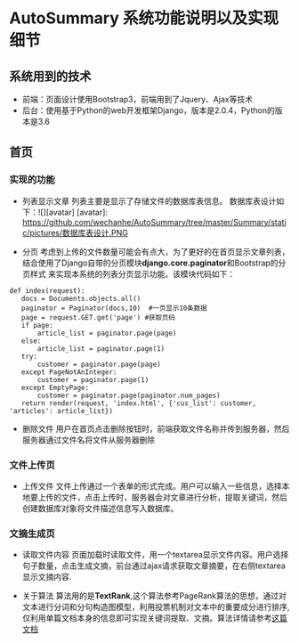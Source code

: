 # AutoSummary 系统功能说明以及实现细节

## 系统用到的技术

* 前端：页面设计使用Bootstrap3，前端用到了Jquery、Ajax等技术
* 后台：使用基于Python的web开发框架Django，版本是2.0.4，Python的版本是3.6

## 首页

### 实现的功能

* 列表显示文章
  列表主要是显示了存储文件的数据库表信息。
  数据库表设计如下：![][avatar]
  [avatar]: https://github.com/wechanhe/AutoSummary/tree/master/Summary/static/pictures/数据库表设计.PNG

* 分页
  考虑到上传的文件数量可能会有点大，为了更好的在首页显示文章列表，结合使用了Django自带的分页模块**django.core.paginator**和Bootstrap的分页样式
  来实现本系统的列表分页显示功能。该模块代码如下：
 ```
 def index(request):
    docs = Documents.objects.all()
    paginator = Paginator(docs,10)  #一页显示10条数据
    page = request.GET.get('page') #获取页码
    if page:
        article_list = paginator.page(page)
    else:
        article_list = paginator.page(1)
    try:
        customer = paginator.page(page)
    except PageNotAnInteger:
        customer = paginator.page(1)
    except EmptyPage:
        customer = paginator.page(paginator.num_pages)
    return render(request, 'index.html', {'cus_list': customer, 'articles': article_list})
 ```
* 删除文件
  用户在首页点击删除按钮时，前端获取文件名称并传到服务器，然后服务器通过文件名将文件从服务器删除

### 文件上传页
* 上传文件
  文件上传通过一个表单的形式完成。用户可以输入一些信息，选择本地要上传的文件，点击上传时，服务器会对文章进行分析，提取关键词，然后创建数据库对象将文件描述信息写入数据库。

### 文摘生成页
* 读取文件内容
  页面加载时读取文件，用一个textarea显示文件内容。用户选择句子数量，点击生成文摘，前台通过ajax请求获取文章摘要，在右侧textarea显示文摘内容.

* 关于算法
  算法用的是**TextRank**,这个算法参考PageRank算法的思想，通过对文本进行分词和分句构造图模型，利用投票机制对文本中的重要成分进行排序, 仅利用单篇文档本身的信息即可实现关键词提取、文摘。算法详情请参考[这篇文档](http://www.cnblogs.com/chenbjin/p/4600538.html)

